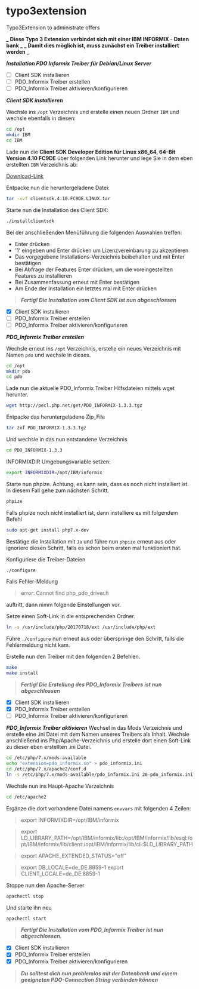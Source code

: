 # typo3extension

Typo3Extension to administrate offers

**_ Diese Typo 3 Extension verbindet sich mit einer IBM INFORMIX - Daten bank _**
**_ Damit dies möglich ist, muss zunächst ein Treiber installiert werden _**

**_Installation PDO Informix Treiber für Debian/Linux Server_**

- [ ] Client SDK installieren
- [ ] PDO_Informix Treiber erstellen
- [ ] PDO_Informix Treiber aktivieren/konfigurieren

**_Client SDK installieren_**

Wechsle ins `/opt` Verzeichnis und erstelle einen neuen Ordner `IBM` und wechsle ebenfalls in diesen:

```bash
cd /opt
mkdir IBM
cd IBM
```

Lade nun die
**Client SDK Developer Edition für Linux x86_64, 64-Bit Version 4.10 FC9DE** über folgenden Link herunter und lege Sie in dem eben erstellten `IBM` Verzeichnis ab:

[Download-Link](https://www-01.ibm.com/marketing/iwm/iwm/web/pickUrxNew.do?source=ifxdl)

Entpacke nun die heruntergeladene Datei:

```bash
tar -xvf clientsdk.4.10.FC9DE.LINUX.tar
```

Starte nun die Installation des Client SDK:

```bash
./installclientsdk
```

Bei der anschließenden Menüführung die folgenden Auswahlen treffen:

- Enter drücken
- '1' eingeben und Enter drücken um Lizenzvereinbarung zu akzeptieren
- Das vorgegebene Installations-Verzeichnis beibehalten und mit Enter bestätigen
- Bei Abfrage der Features Enter drücken, um die voreingestellten Features zu installieren
- Bei Zusammenfassung erneut mit Enter bestätigen
- Am Ende der Installation ein letztes mal mit Enter drücken

> **_Fertig! Die Installation vom Client SDK ist nun abgeschlossen_**

- [x] Client SDK installieren
- [ ] PDO_Informix Treiber erstellen
- [ ] PDO_Informix Treiber aktivieren/konfigurieren

**_PDO_Informix Treiber erstellen_**

Wechsle erneut ins `/opt` Verzeichnis, erstelle ein neues Verzeichnis mit Namen `pdo` und wechsle in dieses.

```bash
cd /opt
mkdir pdo
cd pdo
```

Lade nun die aktuelle PDO_Informix Treiber Hilfsdateien mittels wget herunter.

```bash
wget http://pecl.php.net/get/PDO_INFORMIX-1.3.3.tgz
```

Entpacke das heruntergeladene Zip_File

```bash
tar zxf PDO_INFORMIX-1.3.3.tgz
```

Und wechsle in das nun entstandene Verzeichnis

```bash
cd PDO_INFORMIX-1.3.3
```

INFORMIXDIR Umgebungsvariable setzen:

```bash
export INFORMIXDIR=/opt/IBM/informix
```

Starte nun phpize. Achtung, es kann sein, dass es noch nicht installiert ist. In diesem Fall gehe zum nächsten Schritt.

```bash
phpize
```

Falls phpize noch nicht installiert ist, dann installiere es mit folgendem Befehl

```bash
sudo apt-get install php7.x-dev
```

Bestätige die Installation mit `Ja` und führe nun `phpize` erneut aus oder ignoriere diesen Schritt, falls es schon beim ersten mal funktioniert hat.

Konfiguriere die Treiber-Dateien

```bash
./configure
```

Falls Fehler-Meldung

> error: Cannot find php_pdo_driver.h

auftritt, dann nimm folgende Einstellungen vor.

Setze einen Soft-Link in die entsprechenden Ordner.

```bash
ln -s /usr/include/php/20170718/ext /usr/include/php/ext
```

Führe `./configure` nun erneut aus oder überspringe den Schritt, falls die Fehlermeldung nicht kam.

Erstelle nun den Treiber mit den folgenden 2 Befehlen.

```bash
make
make install
```

> **_Fertig! Die Erstellung des PDO_Informix Treibers ist nun abgeschlossen_**

- [x] Client SDK installieren
- [x] PDO_Informix Treiber erstellen
- [ ] PDO_Informix Treiber aktivieren/konfigurieren

**_PDO_Informix Treiber aktivieren_**
Wechsel in das Mods Verzeichnis und erstelle eine .ini Datei mit dem Namen unseres Treibers als Inhalt. Wechsle anschließend ins Php/Apache-Verzeichnis und erstelle dort einen Soft-Link zu dieser eben erstellten .ini Datei.

```bash
cd /etc/php/7.x/mods-available
echo "extension=pdo_informix.so" > pdo_informix.ini
cd /etc/php/7.x/apache2/conf.d
ln -s /etc/php/7.x/mods-available/pdo_informix.ini 20-pdo_informix.ini
```

Wechsle nun ins Haupt-Apache Verzeichnis

```bash
cd /etc/apache2
```

Ergänze die dort vorhandene Datei namens `envvars` mit folgenden 4 Zeilen:

> export INFORMIXDIR=/opt/IBM/informix

> export LD_LIBRARY_PATH=/opt/IBM/informix/lib:/opt/IBM/informix/lib/esql:/opt/IBM/informix/lib/client:/opt/IBM/informix/lib/cli:\$LD_LIBRARY_PATH

> export APACHE_EXTENDED_STATUS="off"

> export DB_LOCALE=de_DE.8859-1 export CLIENT_LOCALE=de_DE.8859-1

Stoppe nun den Apache-Server

```bash
apachectl stop
```

Und starte ihn neu

```bash
apachectl start
```

> **_Fertig! Die Installation vom PDO_Informix Treiber ist nun abgeschlossen._**

- [x] Client SDK installieren
- [x] PDO_Informix Treiber erstellen
- [x] PDO_Informix Treiber aktivieren/konfigurieren

> **_Du solltest dich nun problemlos mit der Datenbank und einem geeigneten PDO-Connection String verbinden können_**
